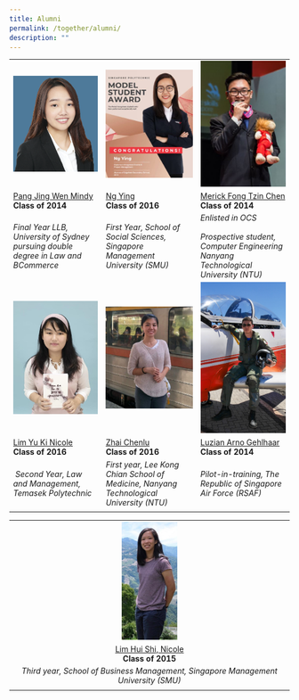 ```yaml
---
title: Alumni
permalink: /together/alumni/
description: ""
---
```

|  |  |  |
| -------- | -------- | -------- |
| <img src="/images/Pang%20Jing%20Wen%20Mindy.png" style="width:300px;"> | <img src="/images/alumni%20ng%20ying.jpg" style="width:300px;">  | <img src="/images/alumni%20merick.jpg" style="width:250px;"> |
| [Pang Jing Wen Mindy](/files/Write-up%20for%20Alumni.pdf) <br> **Class of 2014** | [Ng Ying](/files/Write-up%20for%20Alumni2.pdf) <br> **Class of 2016** | [Merick Fong Tzin Chen](/files/Write-up%20for%20Alumni3.pdf) <br> **Class of 2014** |
| _Final Year LLB, University of Sydney pursuing double degree in Law and BCommerce_ | _First Year, School of Social Sciences, Singapore Management University (SMU)_ | _Enlisted in OCS_ <br> <br>_Prospective student, Computer Engineering Nanyang Technological University (NTU)_ | 
| <img src="/images/Lim%20Yu%20Ki%20Nicole.png" style="width:300px;"> | <img src="/images/Zhai%20Chenlu.png" style="width:300px;"> | <img src="/images/Luzian%20Arno%20Gehlhaar.png" style="width:300px;"> | 
| [Lim Yu Ki Nicole](/files/Write-up%20for%20Alumni4.pdf) <br> **Class of 2016** | [Zhai Chenlu](/files/Write-up%20for%20Alumni5.pdf) <br> **Class of 2016** | [Luzian Arno Gehlhaar](/files/Write-up%20for%20Alumni6.pdf) <br> **Class of 2014** |
| &nbsp;_Second Year, Law and Management, Temasek Polytechnic_ | _First year, Lee Kong Chian School of Medicine, Nanyang Technological University (NTU)_ | _Pilot-in-training,&nbsp;The Republic of Singapore Air Force (RSAF)_ | 
| | |

| |
|:---:|
| <img src="/images/Lim%20Hui%20Shi%20Nicole.png" style="width:100px;"> |
| [Lim Hui Shi, Nicole](/files/Write-up%20for%20Alumni%207.pdf) <br> **Class of 2015** |
| _Third year, School of Business Management, Singapore Management University (SMU)_ |
|  | |